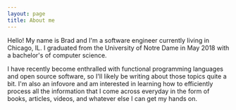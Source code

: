 ```yaml
---
layout: page
title: About me
---
```


Hello! My name is Brad and I'm a software engineer currently living in Chicago, IL. I graduated from the University of Notre Dame in May 2018 with a bachelor's of computer science.

I have recently become enthralled with functional programming languages and open source software, so I'll likely be writing about those topics quite a bit. I'm also an infovore and am interested in learning how to efficiently process all the information that I come across everyday in the form of books, articles, videos, and whatever else I can get my hands on.

